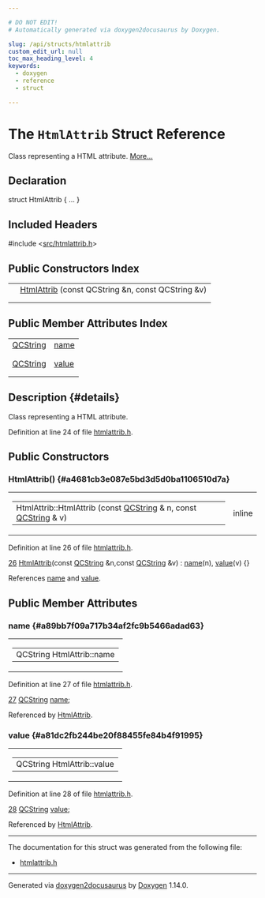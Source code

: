 ```yaml
---

# DO NOT EDIT!
# Automatically generated via doxygen2docusaurus by Doxygen.

slug: /api/structs/htmlattrib
custom_edit_url: null
toc_max_heading_level: 4
keywords:
  - doxygen
  - reference
  - struct

---
```


<div class="doxyPage">

# The `HtmlAttrib` Struct Reference

<p>Class representing a HTML attribute. <a href="#details">More...</a></p>

## Declaration

<div class="doxyDeclaration">
struct HtmlAttrib { ... }
</div>

## Included Headers

<div class="doxyIncludesList">#include &lt;<a href="/web-doxygen/docs/api/files/src/htmlattrib-h">src/htmlattrib.h</a>&gt;
</div>

## Public Constructors Index

<table class="doxyMembersIndex">

<tr class="doxyMemberIndexItem">
<td class="doxyMemberIndexItemType" align="left" valign="top"></td>
<td class="doxyMemberIndexItemName" align="left" valign="top"><a href="#a4681cb3e087e5bd3d5d0ba1106510d7a">HtmlAttrib</a> (const QCString &amp;n, const QCString &amp;v)</td>
</tr>
<tr class="doxyMemberIndexDescription">
<td class="doxyMemberIndexDescriptionLeft"></td>
<td class="doxyMemberIndexDescriptionRight">
</td>
</tr>
<tr class="doxyMemberIndexSeparator">
<td class="doxyMemberIndexSeparator" colspan="2"></td>
</tr>

</table>

## Public Member Attributes Index

<table class="doxyMembersIndex">

<tr class="doxyMemberIndexItem">
<td class="doxyMemberIndexItemType" align="left" valign="top"><a href="/web-doxygen/docs/api/classes/qcstring">QCString</a></td>
<td class="doxyMemberIndexItemName" align="left" valign="top"><a href="#a89bb7f09a717b34af2fc9b5466adad63">name</a></td>
</tr>
<tr class="doxyMemberIndexDescription">
<td class="doxyMemberIndexDescriptionLeft"></td>
<td class="doxyMemberIndexDescriptionRight">
</td>
</tr>
<tr class="doxyMemberIndexSeparator">
<td class="doxyMemberIndexSeparator" colspan="2"></td>
</tr>

<tr class="doxyMemberIndexItem">
<td class="doxyMemberIndexItemType" align="left" valign="top"><a href="/web-doxygen/docs/api/classes/qcstring">QCString</a></td>
<td class="doxyMemberIndexItemName" align="left" valign="top"><a href="#a81dc2fb244be20f88455fe84b4f91995">value</a></td>
</tr>
<tr class="doxyMemberIndexDescription">
<td class="doxyMemberIndexDescriptionLeft"></td>
<td class="doxyMemberIndexDescriptionRight">
</td>
</tr>
<tr class="doxyMemberIndexSeparator">
<td class="doxyMemberIndexSeparator" colspan="2"></td>
</tr>

</table>

## Description {#details}

<p>Class representing a HTML attribute.</p>

<p>Definition at line 24 of file <a href="/web-doxygen/docs/api/files/src/htmlattrib-h">htmlattrib.h</a>.</p>


<div class="doxySectionDef">

## Public Constructors

### HtmlAttrib() {#a4681cb3e087e5bd3d5d0ba1106510d7a}

<div class="doxyMemberItem">
<div class="doxyMemberProto">
<table class="doxyMemberLabels">
<tr class="doxyMemberLabels">
<td class="doxyMemberLabelsLeft">
<table class="doxyMemberName">
<tr>
<td class="doxyMemberName">HtmlAttrib::HtmlAttrib (const <a href="/web-doxygen/docs/api/classes/qcstring">QCString</a> &amp; n, const <a href="/web-doxygen/docs/api/classes/qcstring">QCString</a> &amp; v)</td>
</tr>
</table>
</td>
<td class="doxyMemberLabelsRight">
<span class="doxyMemberLabels">
<span class="doxyMemberLabel inline">inline</span>
</span>
</td>
</tr>
</table>
</div>
<div class="doxyMemberDoc">



<p>Definition at line 26 of file <a href="/web-doxygen/docs/api/files/src/htmlattrib-h">htmlattrib.h</a>.</p>


<div class="doxyProgramListing">

<div class="doxyCodeLine"><span class="doxyLineNumber"><a href="#a4681cb3e087e5bd3d5d0ba1106510d7a">26</a></span><span class="doxyLineContent"><span class="doxyHighlight">  <a href="#a4681cb3e087e5bd3d5d0ba1106510d7a">HtmlAttrib</a>(</span><span class="doxyHighlightKeyword">const</span><span class="doxyHighlight"> <a href="/web-doxygen/docs/api/classes/qcstring">QCString</a> &amp;n,</span><span class="doxyHighlightKeyword">const</span><span class="doxyHighlight"> <a href="/web-doxygen/docs/api/classes/qcstring">QCString</a> &amp;v) : <a href="#a89bb7f09a717b34af2fc9b5466adad63">name</a>(n), <a href="#a81dc2fb244be20f88455fe84b4f91995">value</a>(v) {}</span></span></div>

</div>


<p>References <a href="#a89bb7f09a717b34af2fc9b5466adad63">name</a> and <a href="#a81dc2fb244be20f88455fe84b4f91995">value</a>.</p>

</div>
</div>

</div>

<div class="doxySectionDef">

## Public Member Attributes

### name {#a89bb7f09a717b34af2fc9b5466adad63}

<div class="doxyMemberItem">
<div class="doxyMemberProto">
<table class="doxyMemberLabels">
<tr class="doxyMemberLabels">
<td class="doxyMemberLabelsLeft">
<table class="doxyMemberName">
<tr>
<td class="doxyMemberName">QCString HtmlAttrib::name</td>
</tr>
</table>
</td>
</tr>
</table>
</div>
<div class="doxyMemberDoc">



<p>Definition at line 27 of file <a href="/web-doxygen/docs/api/files/src/htmlattrib-h">htmlattrib.h</a>.</p>


<div class="doxyProgramListing">

<div class="doxyCodeLine"><span class="doxyLineNumber"><a href="#a89bb7f09a717b34af2fc9b5466adad63">27</a></span><span class="doxyLineContent"><span class="doxyHighlight">  <a href="/web-doxygen/docs/api/classes/qcstring">QCString</a> <a href="#a89bb7f09a717b34af2fc9b5466adad63">name</a>;</span></span></div>

</div>


<p>Referenced by <a href="#a4681cb3e087e5bd3d5d0ba1106510d7a">HtmlAttrib</a>.</p>

</div>
</div>

### value {#a81dc2fb244be20f88455fe84b4f91995}

<div class="doxyMemberItem">
<div class="doxyMemberProto">
<table class="doxyMemberLabels">
<tr class="doxyMemberLabels">
<td class="doxyMemberLabelsLeft">
<table class="doxyMemberName">
<tr>
<td class="doxyMemberName">QCString HtmlAttrib::value</td>
</tr>
</table>
</td>
</tr>
</table>
</div>
<div class="doxyMemberDoc">



<p>Definition at line 28 of file <a href="/web-doxygen/docs/api/files/src/htmlattrib-h">htmlattrib.h</a>.</p>


<div class="doxyProgramListing">

<div class="doxyCodeLine"><span class="doxyLineNumber"><a href="#a81dc2fb244be20f88455fe84b4f91995">28</a></span><span class="doxyLineContent"><span class="doxyHighlight">  <a href="/web-doxygen/docs/api/classes/qcstring">QCString</a> <a href="#a81dc2fb244be20f88455fe84b4f91995">value</a>;</span></span></div>

</div>


<p>Referenced by <a href="#a4681cb3e087e5bd3d5d0ba1106510d7a">HtmlAttrib</a>.</p>

</div>
</div>

</div>

<hr/>

The documentation for this struct was generated from the following file:

<ul>
<li><a href="/web-doxygen/docs/api/files/src/htmlattrib-h">htmlattrib.h</a></li>
</ul>

<hr/>

<p class="doxyGeneratedBy">Generated via <a href="https://github.com/xpack/doxygen2docusaurus">doxygen2docusaurus</a> by <a href="https://www.doxygen.nl">Doxygen</a> 1.14.0.</p>

</div>
